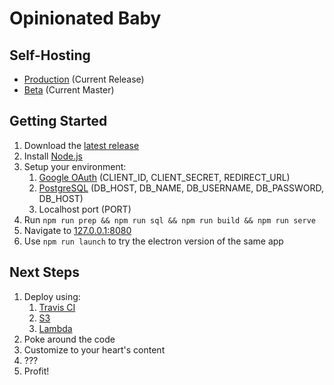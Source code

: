 # Opinionated Baby

## Self-Hosting
* [Production](https://opinionated.baby/) (Current Release)
* [Beta](https://beta.opinionated.baby/) (Current Master)

## Getting Started
1. Download the [latest release](https://github.com/arichiv/opinionated.baby/releases)
2. Install [Node.js](https://nodejs.org/en/)
3. Setup your environment:
   1. [Google OAuth](https://developers.google.com/identity/protocols/OAuth2) (CLIENT_ID, CLIENT_SECRET, REDIRECT_URL)
   2. [PostgreSQL](https://www.postgresql.org/) (DB_HOST, DB_NAME, DB_USERNAME, DB_PASSWORD, DB_HOST)
   3. Localhost port (PORT)
4. Run `npm run prep && npm run sql && npm run build && npm run serve`
5. Navigate to [127.0.0.1:8080](http://127.0.0.1:8080)
6. Use `npm run launch` to try the electron version of the same app

## Next Steps
1. Deploy using:
   1. [Travis CI](https://travis-ci.org/)
   2. [S3](https://aws.amazon.com/s3/)
   3. [Lambda](https://aws.amazon.com/lambda/)
2. Poke around the code
4. Customize to your heart's content
5. ???
6. Profit!
